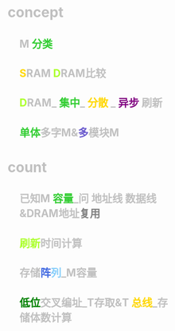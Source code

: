 <div style="float: left; width: 64%; padding: 1%;">

#  <span style="color: silver;">concept
<ul>

##  <span style="color: silver;">M <span style="color: LimeGreen;">分类</span>


<ul>



</ul>


##  <span style="color: silver;"> <span style="color: Gold;">S</span>RAM  <span style="color: GreenYellow;">D</span>RAM比较


<ul>



</ul>


##  <span style="color: silver;"> <span style="color: GreenYellow;">D</span>RAM_ <span style="color: LimeGreen;">集中</span>_ <span style="color: Gold;">分散</span> _ <span style="color: purple;">异步</span> 刷新


<ul>



</ul>


##  <span style="color: silver;"> <span style="color: LimeGreen;">单体</span>多字M&<span style="color: SlateBlue;">多</span>模块M


<ul>



</ul>


</ul>



#  <span style="color: silver;">count
<ul>

##  <span style="color: silver;">已知M  <span style="color: LimeGreen;">容量</span>_问 地址线 数据线&DRAM地址<span style="color: gray;">复用</span>


<ul>



</ul>


##  <span style="color: silver;"> <span style="color: GreenYellow;">刷新</span>时间计算


<ul>



</ul>


##  <span style="color: silver;">存储<span style="color: RoyalBlue;">阵</span><span style="color: LightSkyBlue;">列</span>_M容量

<ul>



</ul>

##  <span style="color: silver;"> <span style="color: green;">低位</span>交叉编址_T存取&T <span style="color: Gold;">总线</span>_存储体数计算


<ul>



</ul>


</ul>

</div>
<div style="float: right; width: 26%; padding: 1%;">


</div>
<div style="clear: both;"></div>
